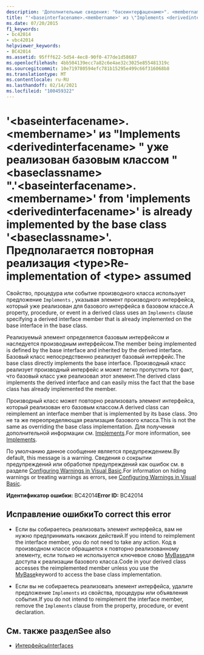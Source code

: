 ```yaml
---
description: 'Дополнительные сведения: "басеинтерфаценаме>". <membername> из "Implements <derivedinterfacename> " уже реализован базовым классом " <baseclassname> ". Предполагается повторная реализация <type>'
title: "'<baseinterfacename>.<membername>' из \"Implements <derivedinterfacename> \" уже реализован базовым классом \" <baseclassname> \". Предполагается повторная реализация <type>"
ms.date: 07/20/2015
f1_keywords:
- bc42014
- vbc42014
helpviewer_keywords:
- BC42014
ms.assetid: 95fff622-5d54-4ec8-90f0-477de1d58687
ms.openlocfilehash: 4bb504139ecc7a82c6e4ae32c3025e855481319c
ms.sourcegitcommit: 10e719780594efc781b15295e499c66f316068b8
ms.translationtype: MT
ms.contentlocale: ru-RU
ms.lasthandoff: 02/14/2021
ms.locfileid: "100459322"
---
```

# <a name="baseinterfacenamemembername-from-implements-derivedinterfacename-is-already-implemented-by-the-base-class-baseclassname-re-implementation-of-type-assumed"></a><span data-ttu-id="494e2-106">'\<baseinterfacename>.\<membername>' из "Implements \<derivedinterfacename> " уже реализован базовым классом " \<baseclassname> ".</span><span class="sxs-lookup"><span data-stu-id="494e2-106">'\<baseinterfacename>.\<membername>' from 'implements \<derivedinterfacename>' is already implemented by the base class '\<baseclassname>'.</span></span> <span data-ttu-id="494e2-107">Предполагается повторная реализация \<type></span><span class="sxs-lookup"><span data-stu-id="494e2-107">Re-implementation of \<type> assumed</span></span>

<span data-ttu-id="494e2-108">Свойство, процедура или событие производного класса использует предложение `Implements` , указывая элемент производного интерфейса, который уже реализован для базового интерфейса в базовом классе.</span><span class="sxs-lookup"><span data-stu-id="494e2-108">A property, procedure, or event in a derived class uses an `Implements` clause specifying a derived interface member that is already implemented on the base interface in the base class.</span></span>  
  
 <span data-ttu-id="494e2-109">Реализуемый элемент определяется базовым интерфейсом и наследуется производным интерфейсом.</span><span class="sxs-lookup"><span data-stu-id="494e2-109">The member being implemented is defined by the base interface and inherited by the derived interface.</span></span> <span data-ttu-id="494e2-110">Базовый класс непосредственно реализует базовый интерфейс.</span><span class="sxs-lookup"><span data-stu-id="494e2-110">The base class directly implements the base interface.</span></span> <span data-ttu-id="494e2-111">Производный класс реализует производный интерфейс и может легко пропустить тот факт, что базовый класс уже реализовал этот элемент.</span><span class="sxs-lookup"><span data-stu-id="494e2-111">The derived class implements the derived interface and can easily miss the fact that the base class has already implemented the member.</span></span>  
  
 <span data-ttu-id="494e2-112">Производный класс может повторно реализовать элемент интерфейса, который реализован его базовым классом.</span><span class="sxs-lookup"><span data-stu-id="494e2-112">A derived class can reimplement an interface member that is implemented by its base class.</span></span> <span data-ttu-id="494e2-113">Это не та же переопределяющая реализация базового класса.</span><span class="sxs-lookup"><span data-stu-id="494e2-113">This is not the same as overriding the base class implementation.</span></span> <span data-ttu-id="494e2-114">Для получения дополнительной информации см. [Implements](../language-reference/statements/implements-clause.md).</span><span class="sxs-lookup"><span data-stu-id="494e2-114">For more information, see [Implements](../language-reference/statements/implements-clause.md).</span></span>  
  
 <span data-ttu-id="494e2-115">По умолчанию данное сообщение является предупреждением.</span><span class="sxs-lookup"><span data-stu-id="494e2-115">By default, this message is a warning.</span></span> <span data-ttu-id="494e2-116">Сведения о сокрытии предупреждений или обработке предупреждений как ошибок см. в разделе [Configuring Warnings in Visual Basic](/visualstudio/ide/configuring-warnings-in-visual-basic).</span><span class="sxs-lookup"><span data-stu-id="494e2-116">For information on hiding warnings or treating warnings as errors, see [Configuring Warnings in Visual Basic](/visualstudio/ide/configuring-warnings-in-visual-basic).</span></span>  
  
 <span data-ttu-id="494e2-117">**Идентификатор ошибки:** BC42014</span><span class="sxs-lookup"><span data-stu-id="494e2-117">**Error ID:** BC42014</span></span>  
  
## <a name="to-correct-this-error"></a><span data-ttu-id="494e2-118">Исправление ошибки</span><span class="sxs-lookup"><span data-stu-id="494e2-118">To correct this error</span></span>  
  
- <span data-ttu-id="494e2-119">Если вы собираетесь реализовать элемент интерфейса, вам не нужно предпринимать никаких действий.</span><span class="sxs-lookup"><span data-stu-id="494e2-119">If you intend to reimplement the interface member, you do not need to take any action.</span></span> <span data-ttu-id="494e2-120">Код в производном классе обращается к повторно реализованному элементу, если только не используется ключевое слово [MyBase](../programming-guide/program-structure/me-my-mybase-and-myclass.md#mybase)для доступа к реализации базового класса.</span><span class="sxs-lookup"><span data-stu-id="494e2-120">Code in your derived class accesses the reimplemented member unless you use the [MyBase](../programming-guide/program-structure/me-my-mybase-and-myclass.md#mybase)keyword to access the base class implementation.</span></span>  
  
- <span data-ttu-id="494e2-121">Если вы не собираетесь реализовать элемент интерфейса, удалите предложение `Implements` из свойства, процедуры или объявления события.</span><span class="sxs-lookup"><span data-stu-id="494e2-121">If you do not intend to reimplement the interface member, remove the `Implements` clause from the property, procedure, or event declaration.</span></span>  
  
## <a name="see-also"></a><span data-ttu-id="494e2-122">См. также раздел</span><span class="sxs-lookup"><span data-stu-id="494e2-122">See also</span></span>

- [<span data-ttu-id="494e2-123">Интерфейсы</span><span class="sxs-lookup"><span data-stu-id="494e2-123">Interfaces</span></span>](../programming-guide/language-features/interfaces/index.md)

